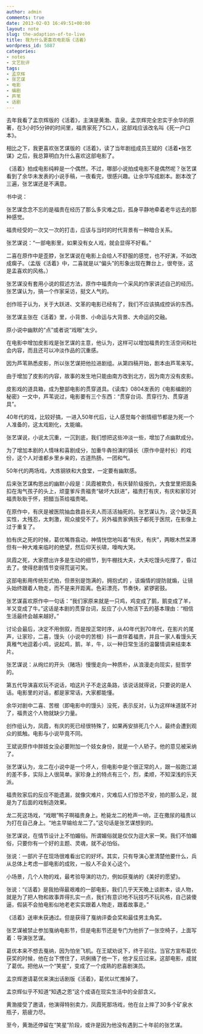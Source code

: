```yaml
---
author: admin
comments: true
date: 2013-02-03 16:49:51+00:00
layout: note
slug: the-adaption-of-to-live
title: 我为什么更喜欢电影版《活着》
wordpress_id: 5887
categories:
- notes
- 文艺批评
tags:
- 孟京辉
- 张艺谋
- 电影
- 编剧
- 芦苇
- 话剧
---
```


去年我看了孟京辉版的《活着》，主演是黄渤、袁泉。孟京辉完全忠实于余华的原著，在3小时5分钟的时间里，福贵家死了5口人，这部戏应该改名叫《死一户口本》。

相比之下，我更喜欢张艺谋版的《活着》，读了当年剧组成员王斌的《活着•张艺谋》之后，我总算明白为什么喜欢这部电影了。

《活着》拍成电影纯粹是一个偶然，不过，哪部小说拍成电影不是偶然呢？张艺谋看到了余华未发表的小说手稿，一夜看完，很感兴趣。让余华写成剧本。剧本改了三遍，张艺谋还是不满意。

书中说：

张艺谋念念不忘的是福贵在经历了那么多灾难之后，孤身平静地牵着老牛远去的那种感觉。

福贵经受的一次又一次的打击，应该与当时的时代背景有一种暗合关系。

张艺谋说：“一部电影里，如果没有女人戏，就会显得不好看。”

二喜在原作中是歪脖，张艺谋说在电影上会给人不舒服的感觉，也不好演，不如改成瘸子。（孟版《活着》中，二喜就是以“偏头”的形象出现在舞台上，很夸张，这是孟喜欢的风格。）

张艺谋没有套用小说的叙述方法，原作中福贵向一个采风的作家讲述自己的经历。张艺谋认为，搞一个作家采访，挺文人气的。

创作班子认为，关于大跃进、文革的电影已经有了，我们不应该搞成控诉的东西。

张艺谋主张在《活着》里，小背景、小命运与大背景、大命运的交融。

原小说中幽默的“点”或者说“戏眼”太少。

在电影中增加皮影戏是张艺谋的主意，他认为，这样可以增加福贵的生活空间和社会内容，而且还可以冲淡作品的沉重感。

因为芦苇熟悉皮影，所以张艺谋把他拉进剧组。从第四稿开始，剧本由芦苇来写。

由于增加了皮影的内容，故事的发生地只能由南方改到北方，因为南方没有皮影。

皮影戏的道具箱，成为整部电影的贯穿道具。《读库》0804发表的《电影编剧的秘密》一文中，芦苇说过，电影要有三个东西：“贯穿台词、贯穿行为、贯穿道具”。

40年代的戏，比较好搞，一进入50年代后，让人感觉每个剧情细节都是为死一个人准备的，这太戏剧化，太能编。

张艺谋说，小说太沉重，一沉到底，我们想把这些冲淡一些，增加了点幽默成分。 

为了增加本剧的人情味和喜剧成分，加重牛犇扮演的镇长（原作中是村长）的戏份，这个人对谁都乡里乡亲的，古道热肠，一团和气。

50年代的两场戏，大炼钢铁和大食堂，一定要有幽默感。

后来张艺谋构思出的幽默小段是：凤霞被欺负，有庆替阶级报仇，大食堂里把面条扣在淘气孩子的头上，顽童爹斥责福贵“破坏大跃进”，福贵打有庆，有庆和家珍对福贵耿耿于怀，把醋当茶给福贵喝。

在原作中，有庆是被医院抽血救县长夫人而活活抽死的。张艺谋认为，这个缺乏真实性，太残忍，太刺激，观众接受不了。另外福贵家俩孩子都死于医院，在影像上过于重复了。

拍有庆之死的时候，葛优嘴唇翕动，神情恍惚地叫着“有庆，有庆”，两眼木然呆滞但有一种大难来临时的绝望，然后仰天长啸，嚎啕大哭。

凤霞之死，大家攒出许多是生动的细节，到牛棚找大夫，大夫吃馒头吃撑了，昏过去了。使得悲剧情节变得荒诞可笑。

这部电影用传统形式拍，但景别是饱满的，拥抱式的 ，该煽情的提防就煽，让镜头始终跟着人物走，而不是来开距离。色彩漂亮，节奏快，紧锣密鼓。

张艺谋喜欢原作中一句话：“我们家原来就是一只鸡，鸡变成了鹅，鹅变成了羊，羊又变成了牛。”这话是本剧的贯穿台词，反应了小人物活下去的基本理由：“相信生活最终会越来越好。”

讨论会最后，决定不用倒叙，而是按正常时序，从40年代到70年代，在影片的尾声，让家珍，二喜，馒头（小说中的苦根）抖一直伴着福贵，并且一家人看馒头天真稚气地逗着小鸡，说起鸡，鹅，羊，牛，以一种日常生活的温馨情调来结束本片。

张艺谋说：从绚烂的开头（赌场）慢慢走向一种质朴，从浪漫走向现实，挺哲学的。

第五代导演喜欢玩不说话，咱这片子不走这条路，该说话就得说，只要说的是人话。电影里的对话，都是家常话，大家都能懂。
 
余华对剧中二喜、苦根（即电影中的馒头）没死，表示反对，认为这样味道就不对了，福贵这个人物就缺少力量。
 
创作组认为，凤霞，有庆的死已经很特殊了，如果再安排死几个人，最终会遭到观众的抵触。电影与小说毕竟不同。

王斌说原作中胖妓女没必要附加一个妓女身份，就是一个人轿子。他的意见被采纳了。

张艺谋认为，龙二在小说中是一个坏人，但电影中是个很正常的人，跟一般跑江湖的差不多，实际上人很简单。家珍身上的特点有三个，烈，柔顺，不知深浅的乐天派。

福贵败家后的反应不能遗漏，就像灾难片，灾难后人们惊恐不安，拍的那么足，就是为了后面的戏制造效果。

龙二死这场戏，“戏眼”鸭子啊福贵身上。枪毙龙二的枪声一响，正在撒尿的福贵以为打在自己身上。“地主早输给龙二了。”这句话是张艺谋想到的。
 
张艺谋说，在情节设计上不怕媚俗。所谓媚俗就是仅仅为逗大家一笑。我们不怕媚俗，只要你有一个好的主题、灵魂，就不必怕俗。
 
张说：一部片子在现场很难看出它的好坏。其实，只有导演心里清楚他要什么，兵从总体上考虑一部电影的成败，一般人不会关心这个。 
 
小场景，几个人物的戏，最考验导演的功力，例如获戛纳的《美好的愿望》。
  
张说：“《活着》是我拍得最艰难的一部电影，我们几乎天天晚上谈剧本，谈人物，就是为了把人物和故事弄得扎实一点，我们有意识地不玩技巧不玩风格，自己装傻逼，假装不会拍电影似地老老实实跟着人物走，跟着故事走。”
  
《活着》送审未获通过。但是获得了戛纳评委会奖和最佳男主角奖。
  
张艺谋被禁止参加戛纳电影节，但是电影节还是专门为他折了一张空椅子，上面写着：导演张艺谋。

葛优本来不想去戛纳，因为怕坐飞机。在王斌劝说下，终于前往。当官方宣布葛优获奖的时候，他在台下愣住了，巩俐捅了他一下，他才反应过来。这部电影，成就了葛优。把他从一个“笑星”，变成了一个成熟的悲喜剧演员。

孟京辉邀请葛优来演出话剧版《活着》，葛优以忙推掉了。

孟京辉似乎不知道“知遇之恩”这个成语在现实生活中的全部含义。

黄渤接受了邀请，他演得特别卖力，凤霞死那场戏，他在台上摔了30多个矿泉水瓶子，筋疲力尽。

至今，黄渤还停留在“笑星”阶段，或许是因为他没有遇到二十年前的张艺谋。
